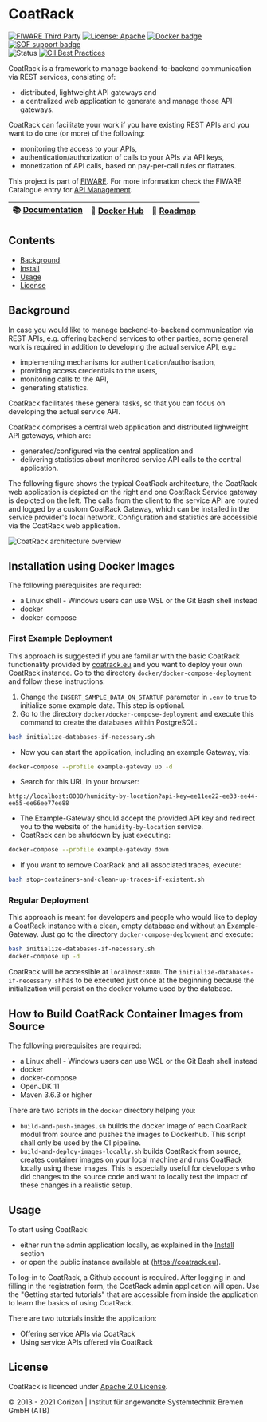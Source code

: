 # CoatRack

[![FIWARE Third Party](https://nexus.lab.fiware.org/static/badges/chapters/api-management.svg)](https://www.fiware.org/developers/catalogue/)
[![License: Apache](https://img.shields.io/github/license/coatrack/coatrack.svg)](https://opensource.org/licenses/Apache-2.0)
[![Docker badge](https://img.shields.io/docker/pulls/coatrack/admin.svg)](https://hub.docker.com/r/coatrack/admin/)
[![SOF support badge](https://nexus.lab.fiware.org/repository/raw/public/badges/stackoverflow/fiware.svg)](http://stackoverflow.com/questions/tagged/fiware)
<br/>
![Status](https://nexus.lab.fiware.org/static/badges/statuses/incubating.svg)
[![CII Best Practices](https://bestpractices.coreinfrastructure.org/projects/4948/badge)](https://bestpractices.coreinfrastructure.org/projects/4948)

CoatRack is a framework to manage backend-to-backend communication via REST services, consisting of:

* distributed, lightweight API gateways and
* a centralized web application to generate and manage those API gateways.

CoatRack can facilitate your work if you have existing REST APIs and you want to do one (or more) of the following: 

* monitoring the access to your APIs,
* authentication/authorization of calls to your APIs via API keys,
* monetization of API calls, based on pay-per-call rules or flatrates.

This project is part of [FIWARE](https://www.fiware.org/). For more information check the FIWARE Catalogue entry for
[API Management](https://github.com/FIWARE/catalogue/tree/master/data-publication).

| :books: [Documentation](https://github.com/coatrack/coatrack/wiki) |  :whale: [Docker Hub](https://hub.docker.com/r/coatrack/admin/) | :dart: [Roadmap](https://github.com/coatrack/coatrack/blob/master/docs/roadmap.md) |
| ----------------------------------------------| ----------------------------------------------------------------| --------------------------------------------------------------------|



## Contents

* [Background](#background)
* [Install](#install)
* [Usage](#usage)
* [License](#license)



## Background

In case you would like to manage backend-to-backend communication via REST APIs, e.g. offering backend services to other parties, some general work is required in addition to developing the actual service API, e.g.:

* implementing mechanisms for authentication/authorisation, 
* providing access credentials to the users, 
* monitoring calls to the API, 
* generating statistics. 

CoatRack facilitates these general tasks, so that you can focus on developing the actual service API. 

CoatRack comprises a central web application and distributed lighweight API gateways, which are:

* generated/configured via the central application and 
* delivering statistics about monitored service API calls to the central application.

The following figure shows the typical CoatRack architecture, the CoatRack web application is depicted on the right and one CoatRack Service gateway is depicted on the left. The calls from the client to the service API are routed and logged by a custom CoatRack Gateway, which can be installed in the service provider's local network. Configuration and statistics are accessible via the CoatRack web application.

![CoatRack architecture overview](./spring-boot/admin/src/main/resources/static/images/coatrack-architecture-overview.png)



## Installation using Docker Images

 The following prerequisites are required:

*  a Linux shell - Windows users can use WSL or the Git Bash shell instead
*  docker
*  docker-compose



### First Example Deployment

This approach is suggested if you are familiar with the basic CoatRack functionality provided by [coatrack.eu](https://coatrack.eu) and you want to deploy your own CoatRack instance. Go to the directory `docker/docker-compose-deployment` and follow these instructions:

1. Change the `INSERT_SAMPLE_DATA_ON_STARTUP` parameter in `.env` to `true` to initialize some example data. This step is optional.
2. Go to the directory `docker/docker-compose-deployment` and execute this command to create the databases within PostgreSQL:

```sh
bash initialize-databases-if-necessary.sh
```

* Now you can start the application, including an example Gateway, via:

```sh
docker-compose --profile example-gateway up -d
```

* Search for this URL in your browser:

```http
http://localhost:8088/humidity-by-location?api-key=ee11ee22-ee33-ee44-ee55-ee66ee77ee88
```

* The Example-Gateway should accept the provided API key and redirect you to the website of the `humidity-by-location` service.
* CoatRack can be shutdown by just executing:

```sh
docker-compose --profile example-gateway down
```

* If you want to remove CoatRack and all associated traces, execute:

```sh
bash stop-containers-and-clean-up-traces-if-existent.sh
```



### Regular Deployment

This approach is meant for developers and people who would like to deploy a CoatRack instance with a clean, empty database and without an Example-Gateway. Just go to the directory `docker-compose-deployment` and execute:

```sh
bash initialize-databases-if-necessary.sh
docker-compose up -d
```

CoatRack will be accessible at `localhost:8080`. The `initialize-databases-if-necessary.sh`has to be executed just once at the beginning because the initialization will persist on the docker volume used by the database.



## How to Build CoatRack Container Images from Source

 The following prerequisites are required:

* a Linux shell - Windows users can use WSL or the Git Bash shell instead
* docker
* docker-compose
* OpenJDK 11
* Maven 3.6.3 or higher



There are two scripts in the `docker` directory helping you:

* `build-and-push-images.sh` builds the docker image of each CoatRack modul from source and pushes the images to Dockerhub. This script shall only be used by the CI pipeline.
* `build-and-deploy-images-locally.sh` builds CoatRack from source, creates container images on your local machine and runs CoatRack locally using these images. This is especially useful for developers who did changes to the source code and want to locally test the impact of these changes in a realistic setup.



## Usage

To start using CoatRack: 

- either run the admin application locally, as explained in the [Install](#install) section
- or open the public instance available at (https://coatrack.eu).

To log-in to CoatRack, a Github account is required. After logging in and filling in the registration form, the CoatRack admin application will open. Use the "Getting started tutorials" that are accessible from inside the application to learn the basics of using CoatRack.

There are two tutorials inside the application:

- Offering service APIs via CoatRack
- Using service APIs offered via CoatRack



## License

CoatRack is licenced under [Apache 2.0 License](./LICENSE).

© 2013 - 2021 Corizon | Institut für angewandte Systemtechnik Bremen GmbH (ATB)
